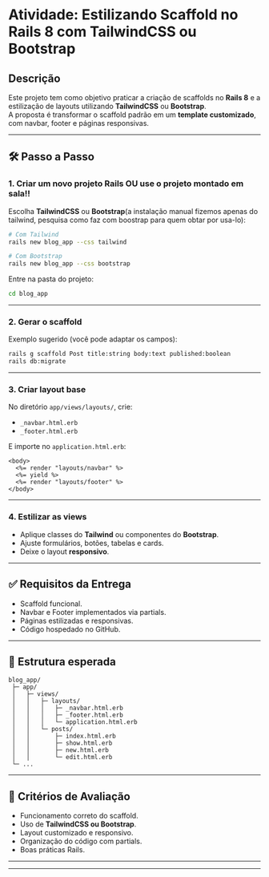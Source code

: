 #  Atividade: Estilizando Scaffold no Rails 8 com TailwindCSS ou Bootstrap

##  Descrição
Este projeto tem como objetivo praticar a criação de scaffolds no **Rails 8** e a estilização de layouts utilizando **TailwindCSS** ou **Bootstrap**.  
A proposta é transformar o scaffold padrão em um **template customizado**, com navbar, footer e páginas responsivas.

---

## 🛠️ Passo a Passo

### 1. Criar um novo projeto Rails OU use o projeto montado em sala!!
Escolha **TailwindCSS** ou **Bootstrap**(a instalação manual fizemos apenas do tailwind, pesquisa como faz com boostrap para quem obtar por usa-lo):

```bash
# Com Tailwind  
rails new blog_app --css tailwind  

# Com Bootstrap  
rails new blog_app --css bootstrap  
```

Entre na pasta do projeto:

```bash
cd blog_app  
```

---

### 2. Gerar o scaffold
Exemplo sugerido (você pode adaptar os campos):

```bash
rails g scaffold Post title:string body:text published:boolean  
rails db:migrate  
```

---

### 3. Criar layout base
No diretório `app/views/layouts/`, crie:  
- `_navbar.html.erb`  
- `_footer.html.erb`  

E importe no `application.html.erb`:  

```erb
<body>  
  <%= render "layouts/navbar" %>  
  <%= yield %>  
  <%= render "layouts/footer" %>  
</body>  
```

---

### 4. Estilizar as views
- Aplique classes do **Tailwind** ou componentes do **Bootstrap**.  
- Ajuste formulários, botões, tabelas e cards.  
- Deixe o layout **responsivo**.  

---

## ✅ Requisitos da Entrega
- Scaffold funcional.  
- Navbar e Footer implementados via partials.  
- Páginas estilizadas e responsivas.  
- Código hospedado no GitHub.  

---

## 📂 Estrutura esperada
```text
blog_app/  
 ├─ app/  
 │   ├─ views/  
 │   │   ├─ layouts/  
 │   │   │   ├─ _navbar.html.erb  
 │   │   │   ├─ _footer.html.erb  
 │   │   │   └─ application.html.erb  
 │   │   └─ posts/  
 │   │       ├─ index.html.erb  
 │   │       ├─ show.html.erb  
 │   │       ├─ new.html.erb  
 │   │       └─ edit.html.erb  
 └─ ...  
```

---

## 🎯 Critérios de Avaliação
- Funcionamento correto do scaffold.  
- Uso de **TailwindCSS ou Bootstrap**.  
- Layout customizado e responsivo.  
- Organização do código com partials.  
- Boas práticas Rails.  

---


---
